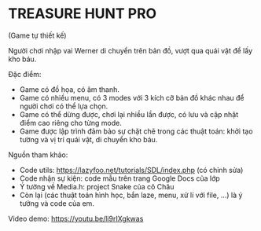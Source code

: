 # TREASURE HUNT PRO

(Game tự thiết kế)

Người chơi nhập vai Werner di chuyển trên bản đồ,
vượt qua quái vật để lấy kho báu.

Đặc điểm:
- Game có đồ họa, có âm thanh.
- Game có nhiều menu, có 3 modes với 3 kích cỡ bản đồ khác nhau để 
người chơi có thể lựa chọn.
- Game có thể dừng được, chơi lại nhiều lần được, có lưu và cập nhật điểm cao 
riêng cho từng mode.
- Game được lập trình đảm bảo sự chặt chẽ trong các thuật toán:
khởi tạo tường và vị trí quái vật, di chuyển kho báu.

Nguồn tham khảo: 
+ Code utils: https://lazyfoo.net/tutorials/SDL/index.php (có chỉnh sửa)
+ Code nhận sự kiện: code mẫu trên trang Google Docs của lớp
+ Ý tưởng về Media.h: project Snake của cô Châu
+ Còn lại (các thuật toán hình học, bắn laze, menu, xử lí với file, ...) 
là ý tưởng và code của em.

Video demo: 
https://youtu.be/li9rIXgkwas
